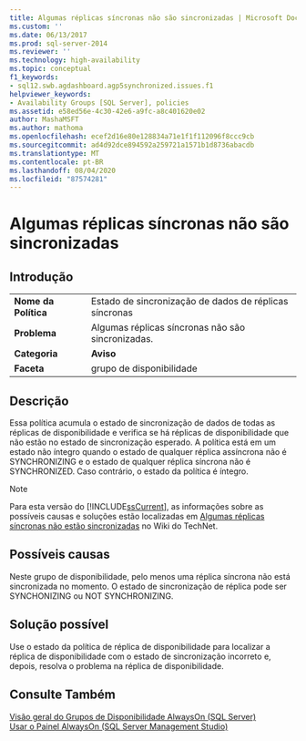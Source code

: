 ```yaml
---
title: Algumas réplicas síncronas não são sincronizadas | Microsoft Docs
ms.custom: ''
ms.date: 06/13/2017
ms.prod: sql-server-2014
ms.reviewer: ''
ms.technology: high-availability
ms.topic: conceptual
f1_keywords:
- sql12.swb.agdashboard.agp5synchronized.issues.f1
helpviewer_keywords:
- Availability Groups [SQL Server], policies
ms.assetid: e58ed56e-4c30-42e6-a9fc-a8c401620e02
author: MashaMSFT
ms.author: mathoma
ms.openlocfilehash: ecef2d16e80e128834a71e1f1f112096f8ccc9cb
ms.sourcegitcommit: ad4d92dce894592a259721a1571b1d8736abacdb
ms.translationtype: MT
ms.contentlocale: pt-BR
ms.lasthandoff: 08/04/2020
ms.locfileid: "87574281"
---
```

# <a name="some-synchronous-replicas-are-not-synchronized"></a>Algumas réplicas síncronas não são sincronizadas
    
## <a name="introduction"></a>Introdução  
  
|||  
|-|-|  
|**Nome da Política**|Estado de sincronização de dados de réplicas síncronas|  
|**Problema**|Algumas réplicas síncronas não são sincronizadas.|  
|**Categoria**|**Aviso**|  
|**Faceta**|grupo de disponibilidade|  
  
## <a name="description"></a>Descrição  
 Essa política acumula o estado de sincronização de dados de todas as réplicas de disponibilidade e verifica se há réplicas de disponibilidade que não estão no estado de sincronização esperado. A política está em um estado não íntegro quando o estado de qualquer réplica assíncrona não é SYNCHRONIZING e o estado de qualquer réplica síncrona não é SYNCHRONIZED. Caso contrário, o estado da política é íntegro.  
  
> [!NOTE]  
>  Para esta versão do [!INCLUDE[ssCurrent](../../../includes/sscurrent-md.md)], as informações sobre as possíveis causas e soluções estão localizadas em [Algumas réplicas síncronas não estão sincronizadas](https://go.microsoft.com/fwlink/p/?LinkId=220853) no Wiki do TechNet.  
  
## <a name="possible-causes"></a>Possíveis causas  
 Neste grupo de disponibilidade, pelo menos uma réplica síncrona não está sincronizada no momento. O estado de sincronização de réplica pode ser SYNCHONIZING ou NOT SYNCHRONIZING.  
  
## <a name="possible-solution"></a>Solução possível  
 Use o estado da política de réplica de disponibilidade para localizar a réplica de disponibilidade com o estado de sincronização incorreto e, depois, resolva o problema na réplica de disponibilidade.  
  
## <a name="see-also"></a>Consulte Também  
 [Visão geral do Grupos de Disponibilidade AlwaysOn &#40;SQL Server&#41;](overview-of-always-on-availability-groups-sql-server.md)   
 [Usar o Painel AlwaysOn &#40;SQL Server Management Studio&#41;](use-the-always-on-dashboard-sql-server-management-studio.md)  
  
  
